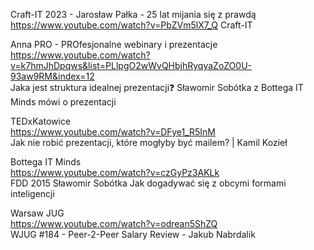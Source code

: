Craft-IT 2023 - Jarosław Pałka - 25 lat mijania się z prawdą
https://www.youtube.com/watch?v=PbZVm5lX7_Q
Craft-IT

Anna PRO - PROfesjonalne webinary i prezentacje    
https://www.youtube.com/watch?v=k7hmJhDpqws&list=PLlpgO2wWvQHbjhRyqyaZoZO0U-93aw9RM&index=12    
Jaka jest struktura idealnej prezentacji❓ Sławomir Sobótka z Bottega IT Minds mówi o prezentacji    

TEDxKatowice    
https://www.youtube.com/watch?v=DFye1_R5InM    
Jak nie robić prezentacji, które mogłyby być mailem? | Kamil Kozieł    

Bottega IT Minds    
https://www.youtube.com/watch?v=czGyPz3AKLk    
FDD 2015 Sławomir Sobótka Jak dogadywać się z obcymi formami inteligencji    

Warsaw JUG    
https://www.youtube.com/watch?v=odrean5ShZQ    
WJUG #184 - Peer-2-Peer Salary Review - Jakub Nabrdalik    

